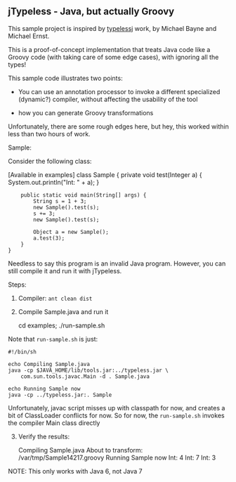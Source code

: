 jTypeless  -  Java, but actually Groovy
------------------------------------

This sample project is inspired by
[typelessj](http://code.google.com/p/typelessj/) work, by
Michael Bayne and Michael Ernst.

This is a proof-of-concept implementation that treats Java code like
a Groovy code (with taking care of some edge cases), with ignoring all the
types!

This sample code illustrates two points:

- You can use an annotation processor to invoke a different specialized
  (dynamic?) compiler, without affecting the usability of the tool

- how you can generate Groovy transformations

Unfortunately, there are some rough edges here, but hey, this worked within
less than two hours of work.


Sample:

Consider the following class:

[Available in examples]
	class Sample {
    	private void test(Integer a) { System.out.println("Int: " + a); }

    	public static void main(String[] args) {
        	String s = 1 + 3;
        	new Sample().test(s);
        	s += 3;
        	new Sample().test(s);

        	Object a = new Sample();
        	a.test(3);
    	}
	}

Needless to say this program is an invalid Java program.  However, you can
still compile it and run it with jTypeless.

Steps:

1. Compiler: `ant clean dist`

2. Compile Sample.java and run it

    cd examples; ./run-sample.sh

Note that `run-sample.sh` is just:

	#!/bin/sh

	echo Compiling Sample.java
	java -cp $JAVA_HOME/lib/tools.jar:../typeless.jar \
     	com.sun.tools.javac.Main -d . Sample.java

	echo Running Sample now
	java -cp ../typeless.jar:. Sample

Unfortunately, javac script misses up with classpath for now, and creates
a bit of ClassLoader conflicts for now.  So for now, the `run-sample.sh`
invokes the compiler Main class directly

3. Verify the results:

	Compiling Sample.java
	About to transform: /var/tmp/Sample14217.groovy
	Running Sample now
	Int: 4
	Int: 7
	Int: 3

NOTE: This only works with Java 6, not Java 7

